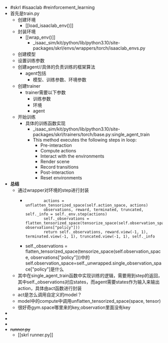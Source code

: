 - #skrl #isaaclab #reinforcement_learning
- 首先是train.py
	- 创建环境
		- [[load_isaaclab_env()]]
	- 封装环境
		- [[wrap_env()]]
			- _isaac_sim/kit/python/lib/python3.10/site-packages/skrl/envs/wrappers/torch/isaaclab_envs.py
	- 创建模型
	- 设置训练参数
	- 创建agent//具体的负责训练的框架算法
		- agent包括
			- 模型、训练参数、环境参数
	- 创建trainer
		- trainer需要以下参数
			- 训练参数
			- 环境
			- agent
	- 开始训练
		- 具体的训练函数实现
			- _isaac_sim/kit/python/lib/python3.10/site-packages/skrl/trainers/torch/base.py:single_agent_train
			- This method executes the following steps in loop:
				- Pre-interaction
				- Compute actions
				- Interact with the environments
				- Render scene
				- Record transitions
				- Post-interaction
				- Reset environments
- **总结**
	- 通过wrapper对环境的step进行封装
		- ```
		          actions = unflatten_tensorized_space(self.action_space, actions)
		          observations, reward, terminated, truncated, self._info = self._env.step(actions)
		          self._observations = flatten_tensorized_space(tensorize_space(self.observation_space, observations["policy"]))
		          return self._observations, reward.view(-1, 1), terminated.view(-1, 1), truncated.view(-1, 1), self._info
		  ```
		- self._observations = flatten_tensorized_space(tensorize_space(self.observation_space, observations["policy"]))中的self.observation_space=self._unwrapped.single_observation_space["policy"]是什么
	- 其中在single_agent_train函数中实现训练的逻辑，需要用到step的返回，其中self._observations对应states，而agent需要states作为输入来输出action，具体由act函数进行封装
	- act是怎么调用自定义的model？
	- model中的compute中调用unflatten_tensorized_space(space, tensor)
	- 很好奇gym.space哪里来的key,observation里面没有key
-
-
-
- ~~runner.py~~
	- [[skrl runner.py]]